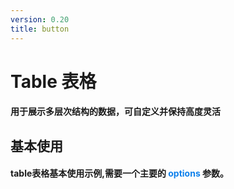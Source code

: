 ```yaml
---
version: 0.20
title: button
---
```

# Table 表格 <a href="https://github.com/Ningstyle/mzlui-doc/blob/main/src/page/md/table/one.md" target="_back" title="您可在Github上编辑此页面"><i class="iconfont m-icon-bianji" style="font-size:25px;color:#0e80eb"></i></a>

#### 用于展示多层次结构的数据，可自定义并保持高度灵活
## 基本使用
#### table表格基本使用示例,需要一个主要的 <font color=#0e80eb>**options**</font> 参数。
<br/>